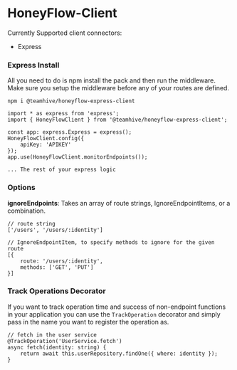 # HoneyFlow-Client

Currently Supported client connectors:
- Express




### Express Install
All you need to do is npm install the pack and then run the middleware. Make sure you setup the middleware before any of your routes are defined.

```npm i @teamhive/honeyflow-express-client```

```
import * as express from 'express';
import { HoneyFlowClient } from '@teamhive/honeyflow-express-client';

const app: express.Express = express();
HoneyFlowClient.config({
    apiKey: 'APIKEY'
});
app.use(HoneyFlowClient.monitorEndpoints());

... The rest of your express logic
```

### Options
**ignoreEndpoints**: Takes an array of route strings, IgnoreEndpointItems, or a combination.
```
// route string
['/users', '/users/:identity']

// IgnoreEndpointItem, to specify methods to ignore for the given route
[{
    route: '/users/:identity',
    methods: ['GET', 'PUT']
}]
```

### Track Operations Decorator
If you want to track operation time and success of non-endpoint functions in your application you can use the `TrackOperation` decorator and simply pass in the name you want to register the operation as.

```
// fetch in the user service
@TrackOperation('UserService.fetch')
async fetch(identity: string) {
    return await this.userRepository.findOne({ where: identity });
}
```